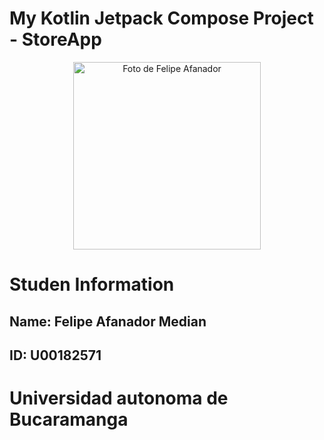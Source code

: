 # My Kotlin Jetpack Compose Project - StoreApp

<div align="center">
     <img src="https://cdn-0001.qstv.on.epicgames.com/lSxoPBCDpPvtmkeBQD/image/landscape_comp.jpeg" alt="Foto de Felipe Afanador" width="300"/>
</div>

# Studen Information
## Name: Felipe Afanador Median
## ID: U00182571

# Universidad autonoma de Bucaramanga